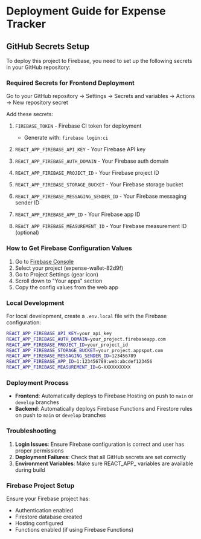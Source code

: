 # Deployment Guide for Expense Tracker

## GitHub Secrets Setup

To deploy this project to Firebase, you need to set up the following secrets in your GitHub repository:

### Required Secrets for Frontend Deployment

Go to your GitHub repository → Settings → Secrets and variables → Actions → New repository secret

Add these secrets:

1. `FIREBASE_TOKEN` - Firebase CI token for deployment
   - Generate with: `firebase login:ci`

2. `REACT_APP_FIREBASE_API_KEY` - Your Firebase API key
3. `REACT_APP_FIREBASE_AUTH_DOMAIN` - Your Firebase auth domain
4. `REACT_APP_FIREBASE_PROJECT_ID` - Your Firebase project ID
5. `REACT_APP_FIREBASE_STORAGE_BUCKET` - Your Firebase storage bucket
6. `REACT_APP_FIREBASE_MESSAGING_SENDER_ID` - Your Firebase messaging sender ID
7. `REACT_APP_FIREBASE_APP_ID` - Your Firebase app ID
8. `REACT_APP_FIREBASE_MEASUREMENT_ID` - Your Firebase measurement ID (optional)

### How to Get Firebase Configuration Values

1. Go to [Firebase Console](https://console.firebase.google.com/)
2. Select your project (expense-wallet-82d9f)
3. Go to Project Settings (gear icon)
4. Scroll down to "Your apps" section
5. Copy the config values from the web app

### Local Development

For local development, create a `.env.local` file with the Firebase configuration:

```bash
REACT_APP_FIREBASE_API_KEY=your_api_key
REACT_APP_FIREBASE_AUTH_DOMAIN=your_project.firebaseapp.com
REACT_APP_FIREBASE_PROJECT_ID=your_project_id
REACT_APP_FIREBASE_STORAGE_BUCKET=your_project.appspot.com
REACT_APP_FIREBASE_MESSAGING_SENDER_ID=123456789
REACT_APP_FIREBASE_APP_ID=1:123456789:web:abcdef123456
REACT_APP_FIREBASE_MEASUREMENT_ID=G-XXXXXXXXXX
```

### Deployment Process

- **Frontend**: Automatically deploys to Firebase Hosting on push to `main` or `develop` branches
- **Backend**: Automatically deploys Firebase Functions and Firestore rules on push to `main` or `develop` branches

### Troubleshooting

1. **Login Issues**: Ensure Firebase configuration is correct and user has proper permissions
2. **Deployment Failures**: Check that all GitHub secrets are set correctly
3. **Environment Variables**: Make sure REACT_APP_ variables are available during build

### Firebase Project Setup

Ensure your Firebase project has:
- Authentication enabled
- Firestore database created
- Hosting configured
- Functions enabled (if using Firebase Functions)